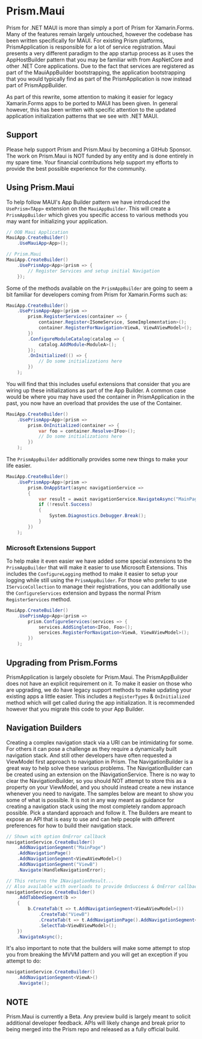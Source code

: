 # Prism.Maui

Prism for .NET MAUI is more than simply a port of Prism for Xamarin.Forms. Many of the features remain largely untouched, however the codebase has been written specifically for MAUI. For existing Prism platforms, PrismApplication is responsible for a lot of service registration. Maui presents a very different paradigm to the app startup process as it uses the AppHostBuilder pattern that you may be familiar with from AspNetCore and other .NET Core applications. Due to the fact that services are registered as part of the MauiAppBuilder bootstrapping, the application bootstrapping that you would typically find as part of the PrismApplication is now instead part of PrismAppBuilder.

As part of this rewrite, some attention to making it easier for legacy Xamarin.Forms apps to be ported to MAUI has been given. In general however, this has been written with specific attention to the updated application initialization patterns that we see with .NET MAUI.

## Support

Please help support Prism and Prism.Maui by becoming a GitHub Sponsor. The work on Prism.Maui is NOT funded by any entity and is done entirely in my spare time. Your financial contributions help support my efforts to provide the best possible experience for the community.

## Using Prism.Maui

To help follow MAUI's App Builder pattern we have introduced the `UsePrism<TApp>` extension on the `MauiAppBuilder`. This will create a `PrismAppBuilder` which gives you specific access to various methods you may want for initializing your application.

```cs
// OOB Maui Application
MauiApp.CreateBuilder()
    .UseMauiApp<App>();

// Prism.Maui
MauiApp.CreateBuilder()
    .UsePrismApp<App>(prism => {
        // Register Services and setup initial Navigation
    });
```

Some of the methods available on the `PrismAppBuilder` are going to seem a bit familiar for developers coming from Prism for Xamarin.Forms such as:

```cs
MauiApp.CreateBuilder()
    .UsePrismApp<App>(prism =>
        prism.RegisterServices(container => {
            container.Register<ISomeService, SomeImplementation>();
            container.RegisterForNavigation<ViewA, ViewAViewModel>();
        })
        .ConfigureModuleCatalog(catalog => {
            catalog.AddModule<ModuleA>();
        });
        .OnInitialized(() => {
            // Do some initializations here
        })
    );
```

You will find that this includes useful extensions that consider that you are wiring up these initializations as part of the App Builder. A common case would be where you may have used the container in PrismApplication in the past, you now have an overload that provides the use of the Container.

```cs
MauiApp.CreateBuilder()
    .UsePrismApp<App>(prism =>
        prism.OnInitialized(container => {
            var foo = container.Resolve<IFoo>();
            // Do some initializations here
        })
    );
```

The `PrismAppBuilder` additionally provides some new things to make your life easier.

```cs
MauiApp.CreateBuilder()
    .UsePrismApp<App>(prism =>
        prism.OnAppStart(async navigationService =>
        {
            var result = await navigationService.NavigateAsync("MainPage/NavigationPage/ViewA");
            if (!result.Success)
            {
                System.Diagnostics.Debugger.Break();
            }
        })
    );
```

### Microsoft Extensions Support

To help make it even easier we have added some special extensions to the `PrismAppBuilder` that will make it easier to use Microsoft Extensions. This includes the `ConfigureLogging` method to make it easier to setup your logging while still using the `PrismAppBuilder`. For those who prefer to use `IServiceCollection` to manage their registrations, you can additionally use the `ConfigureServices` extension and bypass the normal Prism `RegisterServices` method.

```cs
MauiApp.CreateBuilder()
    .UsePrismApp<App>(prism =>
        prism.ConfigureServices(services => {
            services.AddSingleton<IFoo, Foo>();
            services.RegisterForNavigation<ViewA, ViewAViewModel>();
        })
    );
```

## Upgrading from Prism.Forms

PrismApplication is largely obsolete for Prism.Maui. The PrismAppBuilder does not have an explicit requirement on it. To make it easier on those who are upgrading, we do have legacy support methods to make updating your existing apps a little easier. This includes a `RegisterTypes` & `OnInitialized` method which will get called during the app initialization. It is recommended however that you migrate this code to your App Builder.

## Navigation Builders

Creating a complex navigation stack via a URI can be intimidating for some. For others it can pose a challenge as they require a dynamically built navigation stack. And still other developers have often requested a ViewModel first approach to navigation in Prism. The NavigationBuilder is a great way to help solve these various problems. The NavigationBuilder can be created using an extension on the INavigationService. There is no way to clear the NavigationBuilder, so you should NOT attempt to store this as a property on your ViewModel, and you should instead create a new instance whenever you need to navigate. The samples below are meant to show you some of what is possible. It is not in any way meant as guidance for creating a navigation stack using the most completely random approach possible. Pick a standard approach and follow it. The Builders are meant to expose an API that is easy to use and can help people with different preferences for how to build their navigation stack.

```cs
// Shown with option OnError callback
navigationService.CreateBuilder()
    .AddNavigationSegment("MainPage")
    .AddNavigationPage()
    .AddNavigationSegment<ViewAViewModel>()
    .AddNavigationSegment("ViewB")
    .Navigate(HandleNavigationError);

// This returns the INavigationResult... 
// Also available with overloads to provide OnSuccess & OnError callbacks
navigationService.CreateBuilder()
    .AddTabbedSegment(b =>
    {
        b.CreateTab(t => t.AddNavigationSegment<ViewAViewModel>())
            .CreateTab("ViewB")
            .CreateTab(t => t.AddNavigationPage().AddNavigationSegment<ViewCViewModel>())
            .SelectTab<ViewBViewModel>();
    })
    .NavigateAsync();
```

It's also important to note that the builders will make some attempt to stop you from breaking the MVVM pattern and you will get an exception if you attempt to do:

```cs
navigationService.CreateBuilder()
    .AddNavigationSegment<ViewA>()
    .Navigate();
```

## NOTE

Prism.Maui is currently a Beta. Any preview build is largely meant to solicit additional developer feedback. APIs will likely change and break prior to being merged into the Prism repo and released as a fully official build.
